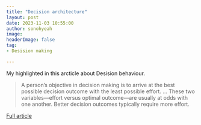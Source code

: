 ```yaml
---
title: "Decision architecture"
layout: post
date: 2023-11-03 10:55:00
author: sonohyeah
image: 
headerImage: false
tag:
- Desision making

---
```


My highlighted in this arcticle about Desision behaviour.

> A person’s objective in decision making is to arrive at the best possible decision outcome with the least possible effort. … These two variables—effort versus optimal outcome—are usually at odds with one another. Better decision outcomes typically require more effort.

[Full article](https://www.uxmatters.com/mt/archives/2010/11/decision-architecture-helping-users-make-better-decisions.php)